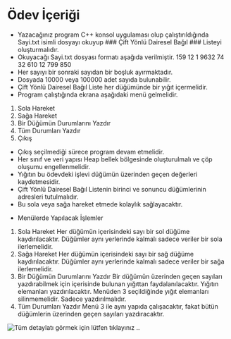 # Ödev İçeriği 
- Yazacağınız program C++ konsol uygulaması olup çalıştırıldığında Sayi.txt isimli dosyayı okuyup ### Çift Yönlü Dairesel Bağıl ### Listeyi oluşturmalıdır. 
- Okuyacağı Sayi.txt dosyası formatı aşağıda verilmiştir. 
159 12 1 9632 74 32 610 12 799 850 
- Her sayıyı bir sonraki sayıdan bir boşluk ayırmaktadır.
- Dosyada 10000 veya 100000 adet sayıda bulunabilir. 
- Çift Yönlü Dairesel Bağıl Liste her düğümünde bir yığıt içermelidir. 
- Program çalıştığında ekrana aşağıdaki menü gelmelidir. 
1. Sola Hareket 
2. Sağa Hareket 
3. Bir Düğümün Durumlarını Yazdır 
4. Tüm Durumları Yazdır  
5. Çıkış 
- Çıkış seçilmediği sürece program devam etmelidir. 
- Her sınıf ve veri yapısı Heap bellek bölgesinde oluşturulmalı ve çöp oluşumu engellenmelidir.  
- Yığıtın bu ödevdeki işlevi düğümün üzerinden geçen değerleri kaydetmesidir. 
- Çift Yönlü Dairesel Bağıl Listenin birinci ve sonuncu düğümlerinin adresleri tutulmalıdır. 
- Bu sola veya sağa hareket etmede kolaylık sağlayacaktır. 
* Menülerde Yapılacak İşlemler 
1. Sola Hareket 
Her düğümün içerisindeki sayı bir sol düğüme kaydırılacaktır. Düğümler aynı yerlerinde kalmalı sadece veriler bir sola ilerlemelidir. 
2. Sağa Hareket 
Her düğümün içerisindeki sayı bir sağ düğüme kaydırılacaktır. Düğümler aynı yerlerinde kalmalı sadece veriler bir sağa ilerlemelidir. 
3. Bir Düğümün Durumlarını Yazdır 
Bir düğümün üzerinden geçen sayıları yazdırabilmek için içerisinde bulunan yığıttan faydalanılacaktır. Yığıtın elemanları yazdırılacaktır. Menüden 3 seçildiğinde yığıt elemanları silinmemelidir. Sadece yazdırılmalıdır.
4. Tüm Durumları Yazdır 
Menü 3 ile aynı yapıda çalışacaktır, fakat bütün düğümlerin üzerinden geçen sayıları yazdıracaktır. 

![Tüm detaylatı görmek için lütfen tıklayınız .. ](https://github.com/nermiin/hotelbooking/blob/master/images/use_case.png)
